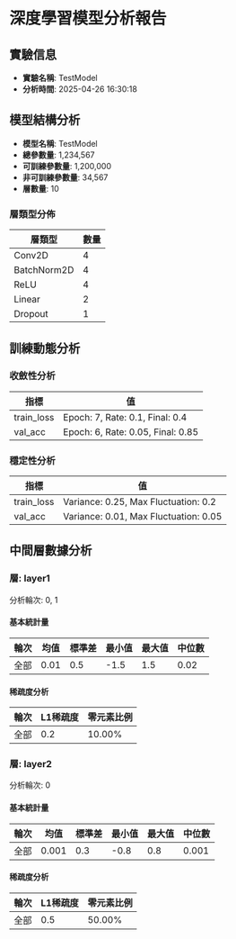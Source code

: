 
# 深度學習模型分析報告

## 實驗信息

- **實驗名稱**: TestModel
- **分析時間**: 2025-04-26 16:30:18


## 模型結構分析

- **模型名稱**: TestModel
- **總參數量**: 1,234,567
- **可訓練參數量**: 1,200,000
- **非可訓練參數量**: 34,567
- **層數量**: 10


### 層類型分佈

| 層類型 | 數量 |
| ------ | ---- |
| Conv2D | 4 |
| BatchNorm2D | 4 |
| ReLU | 4 |
| Linear | 2 |
| Dropout | 1 |


## 訓練動態分析


### 收斂性分析

| 指標 | 值 |
| ---- | ---- |
| train_loss | Epoch: 7, Rate: 0.1, Final: 0.4 |
| val_acc | Epoch: 6, Rate: 0.05, Final: 0.85 |

### 穩定性分析

| 指標 | 值 |
| ---- | ---- |
| train_loss | Variance: 0.25, Max Fluctuation: 0.2 |
| val_acc | Variance: 0.01, Max Fluctuation: 0.05 |


## 中間層數據分析


### 層: layer1

分析輪次: 0, 1


#### 基本統計量

| 輪次 | 均值 | 標準差 | 最小值 | 最大值 | 中位數 |
| ---- | ---- | ------ | ------ | ------ | ------ |
| 全部 | 0.01 | 0.5 | -1.5 | 1.5 | 0.02 |

#### 稀疏度分析

| 輪次 | L1稀疏度 | 零元素比例 |
| ---- | -------- | ---------- |
| 全部 | 0.2 | 10.00% |

### 層: layer2

分析輪次: 0


#### 基本統計量

| 輪次 | 均值 | 標準差 | 最小值 | 最大值 | 中位數 |
| ---- | ---- | ------ | ------ | ------ | ------ |
| 全部 | 0.001 | 0.3 | -0.8 | 0.8 | 0.001 |

#### 稀疏度分析

| 輪次 | L1稀疏度 | 零元素比例 |
| ---- | -------- | ---------- |
| 全部 | 0.5 | 50.00% |

        